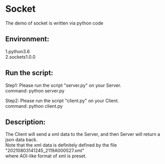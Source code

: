 # Socket
The demo of socket is written via python code

## Environment:

1.python3.6  
2.sockets1.0.0  

## Run the script:
Step1: Please run the script "server.py" on your Server.   
command: python server.py  

Step2: Please run the script "client.py" on your Client.  
command: python client.py  
 
## Description:
The Client will send a xml data to the Server, and then Server will return a json data back.  
Note that the xml data is definitely defined by the file "20210803141245_2119A000527.xml"  
where AOI-like format of xml is preset.
